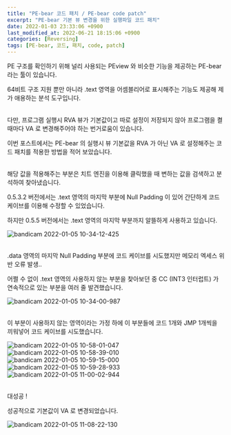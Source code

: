```yaml
---
title: "PE-bear 코드 패치 / PE-bear code patch"
excerpt: "PE-bear 기본 뷰 변경을 위한 실행파일 코드 패치"
date: 2022-01-03 23:33:06 +0900
last_modified_at: 2022-06-21 18:15:06 +0900
categories: [Reversing]
tags: [PE-bear, 코드, 패치, code, patch]
---
```

PE 구조를 확인하기 위해 널리 사용되는 PEview 와 비슷한 기능을 제공하는 PE-bear 라는 툴이 있습니다.

64비트 구조 지원 뿐만 아니라 .text 영역을 어셈블리어로 표시해주는 기능도 제공해 제가 애용하는 분석 도구입니다.
<br><br>

다만, 프로그램 실행시 RVA 뷰가 기본값이고 따로 설정이 저장되지 않아 프로그램을 켤 때마다 VA 로 변경해주어야 하는 번거로움이 있습니다.

이번 포스트에서는 PE-bear 의 실행시 뷰 기본값을 RVA 가 아닌 VA 로 설정해주는 코드 패치를 적용한 방법을 적어 보았습니다.
<br><br>

해당 값을 적용해주는 부분은 치트 엔진을 이용해 클릭했을 때 변하는 값을 검색하고 분석하여 찾아냈습니다.

0.5.3.2 버전에서는 .text 영역의 마지막 부분에 Null Padding 이 있어 간단하게 코드 케이브를 이용해 수정할 수 있었습니다.

하지만 0.5.5 버전에서는 .text 영역의 마지막 부분까지 알뜰하게 사용하고 있습니다.

![bandicam 2022-01-05 10-34-12-425](https://user-images.githubusercontent.com/79886133/148147073-58a7e2cd-8586-4c95-9f52-147991f1a4e0.png)
<br><br>

.data 영역의 마지막 Null Padding 부분에 코드 케이브를 시도했지만 메모리 엑세스 위반 오류 발생..

어쩔 수 없이 .text 영역의 사용하지 않는 부분을 찾아보던 중 CC (INT3 인터럽트) 가 연속적으로 있는 부분을 여러 줄 발견했습니다.

![bandicam 2022-01-05 10-34-00-987](https://user-images.githubusercontent.com/79886133/148148358-b2298549-55a5-407c-8a06-d78525561b64.png)
<br><br>

이 부분이 사용하지 않는 영역이라는 가정 하에 이 부분들에 코드 1개와 JMP 1개씩을 끼워넣어 코드 케이브를 시도했습니다.

![bandicam 2022-01-05 10-58-01-047](https://user-images.githubusercontent.com/79886133/148149176-75e408c9-5d06-4a99-a2bc-5e7f83b926bb.png)
![bandicam 2022-01-05 10-58-39-010](https://user-images.githubusercontent.com/79886133/148149184-c3322c77-f73d-4805-a456-7c38e055822c.png)
![bandicam 2022-01-05 10-59-15-000](https://user-images.githubusercontent.com/79886133/148149188-2ac6a714-4ea6-4ef5-9d3e-cc3011a5095c.png)
![bandicam 2022-01-05 10-59-28-933](https://user-images.githubusercontent.com/79886133/148149194-a7ae89b7-d82f-4a0b-8fcd-fc6300494664.png)
![bandicam 2022-01-05 11-00-02-944](https://user-images.githubusercontent.com/79886133/148149199-f2641f9a-0f63-4fcc-939f-4c89b8beb138.png)
<br><br>

대성공 !

성공적으로 기본값이 VA 로 변경되었습니다.

![bandicam 2022-01-05 11-08-22-130](https://user-images.githubusercontent.com/79886133/148149605-4db83730-040b-4280-a1aa-990363b10b04.png)

